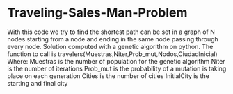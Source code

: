 # Traveling-Sales-Man-Problem
With this code we try to find the shortest path can be set in a graph of N nodes starting from a node and ending in the same node passing through every node. Solution computed with a genetic algorithm on python.
The function to call is travelers(Muestras,Niter,Prob_mut,Nodos,CiudadInicial)
Where:
Muestras is the number of population for the genetic algorithm
Niter is the number of iterations
Prob_mut is the probability of a mutation is taking place on each generation
Cities is the number of cities
InitialCity is the starting and final city

